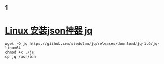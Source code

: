 ## 1

# 			 [     Linux 安装json神器 jq        ](https://www.cnblogs.com/dongkang/p/11011514.html) 		

```
wget -O jq https://github.com/stedolan/jq/releases/download/jq-1.6/jq-linux64
chmod +x ./jq
cp jq /usr/bin
```